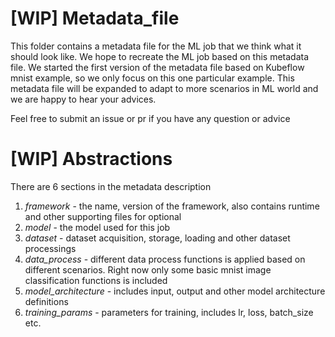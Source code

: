 # [WIP] Metadata_file
This folder contains a metadata file for the ML job that we think what it should look like. We hope to recreate the ML job based on this metadata file. We started the first version of the metadata file based on Kubeflow mnist example, so we only focus on this one particular example. This metadata file will be expanded to adapt to more scenarios in ML world and we are happy to hear your advices.

Feel free to submit an issue or pr if you have any question or advice


# [WIP] Abstractions
There are 6 sections in the metadata description

1. *framework* - the name, version of the framework, also contains runtime and other supporting files for optional
2. *model* - the model used for this job
3. *dataset* - dataset acquisition, storage, loading and other dataset processings
4. *data_process* - different data process functions is applied based on different scenarios. Right now only some basic mnist image classification functions is included
5. *model_architecture* - includes input, output and other model architecture definitions
6. *training_params* - parameters for training, includes lr, loss, batch_size etc.


